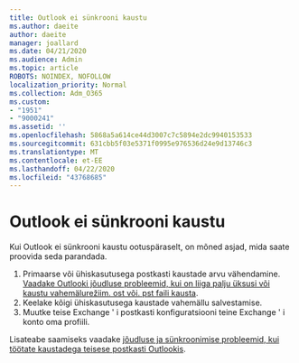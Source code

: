 ```yaml
---
title: Outlook ei sünkrooni kaustu
ms.author: daeite
author: daeite
manager: joallard
ms.date: 04/21/2020
ms.audience: Admin
ms.topic: article
ROBOTS: NOINDEX, NOFOLLOW
localization_priority: Normal
ms.collection: Adm_O365
ms.custom:
- "1951"
- "9000241"
ms.assetid: ''
ms.openlocfilehash: 5868a5a614ce44d3007c7c5894e2dc9940153533
ms.sourcegitcommit: 631cbb5f03e5371f0995e976536d24e9d13746c3
ms.translationtype: MT
ms.contentlocale: et-EE
ms.lasthandoff: 04/22/2020
ms.locfileid: "43768685"
---
```

# <a name="outlook-not-synching-folders"></a>Outlook ei sünkrooni kaustu

Kui Outlook ei sünkrooni kaustu ootuspäraselt, on mõned asjad, mida saate proovida seda parandada.

1. Primaarse või ühiskasutusega postkasti kaustade arvu vähendamine. [Vaadake Outlooki jõudluse probleemid, kui on liiga palju üksusi või kaustu vahemälurežiim. ost või. pst faili kausta](https://support.microsoft.com/help/2768656).
2. Keelake kõigi ühiskasutusega kaustade vahemällu salvestamise.
3. Muutke teise Exchange ' i postkasti konfiguratsiooni teine Exchange ' i konto oma profiili.

Lisateabe saamiseks vaadake [jõudluse ja sünkroonimise probleemid, kui töötate kaustadega teisese postkasti Outlookis](https://support.microsoft.com/help/3115602).
